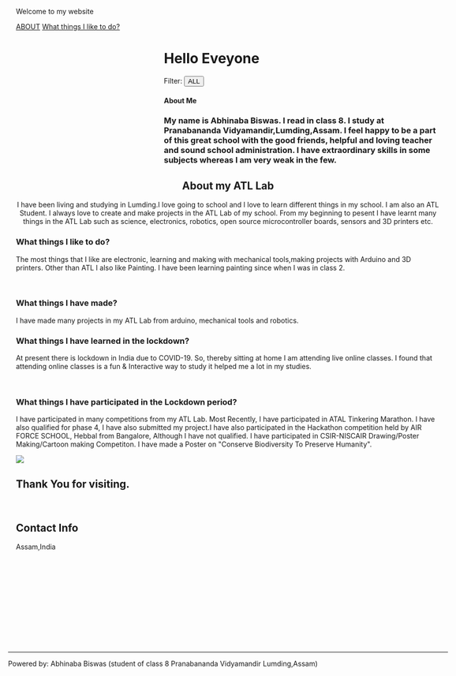 

<!DOCTYPE html>
<html>
<title>MY WEBSITE</title>
<meta charset="UTF-8">
<meta name="viewport" content="width=device-width, initial-scale=1">
<link rel="stylesheet" href="https://www.w3schools.com/w3css/4/w3.css">
<link rel="stylesheet" href="https://fonts.googleapis.com/css?family=Raleway">
<link rel="stylesheet" href="https://cdnjs.cloudflare.com/ajax/libs/font-awesome/4.7.0/css/font-awesome.min.css">
</style>
<body class="w3-light-grey w3-content" style="max-width:1600px">
<!-- Sidebar/menu -->
    <p>Welcome to my website</p>
  <div class="w3-bar-block">
    <a href="#about" onclick="w3_close()" class="w3-bar-item w3-button w3-padding"><i class="fa fa-user fa-fw w3-margin-right"></i>ABOUT</a> 
     <a href="#about" onclick="w3_close()" class="w3-bar-item w3-button w3-padding"><i class="fa fa-user fa-fw w3-margin-right"></i>What things I like to do?</a>
  </div>
</nav>

<!-- Overlay effect when opening sidebar on small screens -->
<div class="w3-overlay w3-hide-large w3-animate-opacity" onclick="w3_close()" style="cursor:pointer" title="close side menu" id="myOverlay"></div>

<!-- !PAGE CONTENT! -->
<div class="w3-main" style="margin-left:300px">
    <span class="w3-button w3-hide-large w3-xxlarge w3-hover-text-grey" onclick="w3_open()"><i class="fa fa-bars"></i></span>
    <div class="w3-container">
    <h1><b>Hello Eveyone</b></h1>
    <div class="w3-section w3-bottombar w3-padding-16">
      <span class="w3-margin-right">Filter:</span> 
      <button class="w3-button w3-black">ALL</button>
    </div>
    </div>
  <!-- Images of Me -->
  <div class="w3-row-padding w3-padding-16" id="about">
    <div class="w3-col m6">
    </div>
  </div>
    <h4><b>About Me</b></h4>
     <h3 class="w3-xxlarge w3-text-grey">My name is Abhinaba Biswas. I read in class 8. I study at Pranabananda Vidyamandir,Lumding,Assam. I feel happy to be a part of this great school with the good friends, helpful and loving teacher and sound school administration. I have extraordinary skills in some subjects whereas I am very weak in the few.</h3>
</div>
<div class="w3-half w3-container w3-xlarge w3-text-grey">
  <center>
    <h2>About my ATL Lab</h2>
  <p>I have been living and studying in Lumding.I love going to school and I love to learn different things in my school. I am also an ATL Student. I always love to create and make projects in the ATL Lab of my school. From my beginning to pesent I have learnt many things in the ATL Lab such as science, electronics, robotics, open source microcontroller boards, sensors and 3D printers etc.</p>
  </center>
</div>
</div>
<!-- Second Grid: Resent -->
<div class="w3-row">
<div class="w3-half w3-container">
  <h3>What things I like to do?</h3>
<p>The most things that I like are electronic, learning and making with mechanical tools,making projects with Arduino and 3D printers. Other than ATL I also like Painting. I have been learning painting since when I was in class 2. </p>
<br>
<h3>What things I have made?</h3>
<p>I have made many projects in my ATL Lab from arduino, mechanical tools and robotics.</p>
    <h3>What things I have learned in the lockdown?</h3>
    <p>At present there is lockdown in India due to COVID-19. So, thereby sitting at home I am attending live online classes. I found that attending online classes is a fun & Interactive way to study it helped me a lot in my studies.</p> 
<br></p>
    <h3>What things I have participated in the Lockdown period?</h3>
<p>I have participated in many competitions from my ATL Lab. Most Recently, I have participated in ATAL Tinkering Marathon. I have also qualified for phase 4, I have also submitted my project.I have also participated in the Hackathon competition held by AIR FORCE SCHOOL, Hebbal from Bangalore, Although I have not qualified. I have participated in CSIR-NISCAIR Drawing/Poster Making/Cartoon making Competiton. I have made a Poster on "Conserve Biodiversity To Preserve Humanity".</p>
  <img src="A.jpg">
    <h2>Thank You for visiting.</h2>
    <br>
    <div class="w3-third w3-container w3-black w3-large" style="height:250px">
      <h2>Contact Info</h2>
      <p><i class="fa fa-map-marker" style="width:30px"></i> Assam,India</p>
    </div>
  </div>
</div>
  
  <!-- Contact Section -->
  <div class="w3-container w3-padding-large w3-grey">
    <div class="w3-row-padding w3-center w3-padding-24" style="margin:0 -16px">
      <div class="w3-third w3-dark-grey">
        <p><i class="fa fa-envelope w3-xxlarge w3-text-light-grey"></i></p>
      </div>
      <div class="w3-third w3-teal">
    <hr class="w3-opacity">
  </div>

  <!-- Footer -->
  <footer class="w3-container w3-padding-32 w3-dark-grey">
  <div class="w3-row-padding">
    <div class="w3-third">
      <p> Powered by: Abhinaba Biswas (student of class 8 Pranabananda Vidyamandir Lumding,Assam) </p>
    </div>
<!-- End page content -->
</div>

<script>
// Script to open and close sidebar
function w3_open() {
    document.getElementById("mySidebar").style.display = "block";
    document.getElementById("myOverlay").style.display = "block";
}
 
function w3_close() {
    document.getElementById("mySidebar").style.display = "none";
    document.getElementById("myOverlay").style.display = "none";
}
</script>

</body>
</html>
